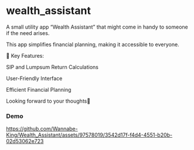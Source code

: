 # wealth_assistant

A small utility app “Wealth Assistant” that might come in handy to someone if the need arises.

This app simplifies financial planning, making it accessible to everyone.

🚀 Key Features:

SIP and Lumpsum Return Calculations

User-Friendly Interface

Efficient Financial Planning

Looking forward to your thoughts🚀

### Demo

https://github.com/Wannabe-King/Wealth_Assistant/assets/97578019/3542d17f-f4d4-4551-b20b-02d53062e723


